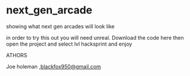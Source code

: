 # next_gen_arcade
showing what next gen arcades will look like 

in order to try this out you will need unreal. Download the code here
then open the project and select lvl hacksprint and enjoy

ATHORS

Joe holeman ,blackfox950@gmail.com

